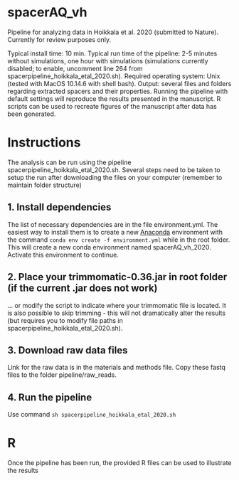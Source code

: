 # spacerAQ_vh
Pipeline for analyzing data in Hoikkala et al. 2020 (submitted to Nature). Currently for review purposes only.

Typical install time: 10 min. Typical run time of the pipeline: 2-5 minutes without simulations, one hour with simulations (simulations currently disabled; to enable, uncomment line 264 from spacerpipeline_hoikkala_etal_2020.sh). Required operating system: Unix (tested with MacOS 10.14.6 with shell bash). Output: several files and folders regarding extracted spacers and their properties. Running the pipeline with default settings will reproduce the results presented in the manuscript. R scripts can be used to recreate figures of the manuscript after data has been generated.

# Instructions
The analysis can be run using the pipeline spacerpipeline_hoikkala_etal_2020.sh.
Several steps need to be taken to setup the run after downloading the files on your computer (remember to maintain folder structure)

## 1. Install dependencies
The list of necessary dependencies are in the file environment.yml. The easiest way to install them is to create a new [Anaconda](https://www.anaconda.com/distribution/) environment with the command `conda env create -f environment.yml` while in the root folder. This will create a new conda environment named spacerAQ_vh_2020. Activate this environment to continue.

## 2. Place your trimmomatic-0.36.jar in root folder (if the current .jar does not work)
... or modify the script to indicate where your trimmomatic file is located. It is also possible to skip trimming - this will not dramatically alter the results (but requires you to modify file paths in spacerpipeline_hoikkala_etal_2020.sh).

## 3. Download raw data files
Link for the raw data is in the materials and methods file. Copy these fastq files to the folder pipeline/raw_reads.

## 4. Run the pipeline
Use command `sh spacerpipeline_hoikkala_etal_2020.sh`

# R
Once the pipeline has been run, the provided R files can be used to illustrate the results
